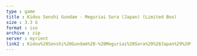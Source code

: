 ```yaml
---
type : game
title : Kidou Senshi Gundam - Meguriai Sora (Japan) (Limited Box)
size : 3.3 G
format : iso
archive : zip
server : myrient
link2 : Kidou%20Senshi%20Gundam%20-%20Meguriai%20Sora%20%28Japan%29%20%28Limited%20Box%29
---
```

